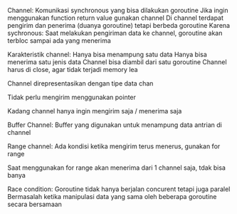 Channel: Komunikasi synchronous yang bisa dilakukan goroutine
    Jika ingin menggunakan function return value gunakan channel
    Di channel terdapat pengirim dan penerima (duanya goroutine) tetapi berbeda goroutine
    Karena sychronous: Saat melakukan pengiriman data ke channel, goroutine akan terbloc sampai ada yang menerima

Karakteristik channel: 
    Hanya bisa menampung satu data
    Hanya bisa menerima satu jenis data 
    Channel bisa diambil dari satu goroutine 
    Channel harus di close, agar tidak terjadi memory lea

Channel direpresentasikan dengan tipe data chan

Tidak perlu mengirim menggunakan pointer

Kadang channel hanya ingin mengirim saja / menerima saja

Buffer Channel: Buffer yang digunakan untuk menampung data antrian di channel

Range channel: Ada kondisi ketika mengirim terus menerus, gunakan for range

Saat menggunakan for range akan menerima dari 1 channel saja, tdak bisa banya

Race condition: Goroutine tidak hanya berjalan concurent tetapi juga paralel
    Bermasalah ketika manipulasi data yang sama oleh beberapa goroutine secara bersamaan